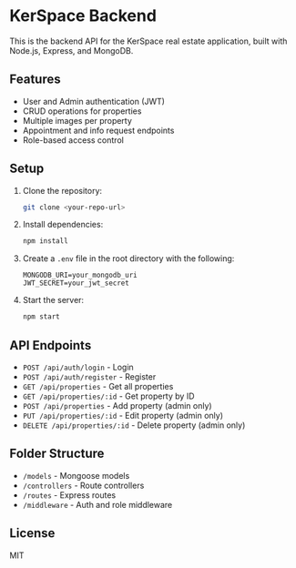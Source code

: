 # KerSpace Backend

This is the backend API for the KerSpace real estate application, built with Node.js, Express, and MongoDB.

## Features

- User and Admin authentication (JWT)
- CRUD operations for properties
- Multiple images per property
- Appointment and info request endpoints
- Role-based access control

## Setup

1. Clone the repository:
   ```sh
   git clone <your-repo-url>
   ```
2. Install dependencies:
   ```sh
   npm install
   ```
3. Create a `.env` file in the root directory with the following:
   ```env
   MONGODB_URI=your_mongodb_uri
   JWT_SECRET=your_jwt_secret
   ```
4. Start the server:
   ```sh
   npm start
   ```

## API Endpoints

- `POST /api/auth/login` - Login
- `POST /api/auth/register` - Register
- `GET /api/properties` - Get all properties
- `GET /api/properties/:id` - Get property by ID
- `POST /api/properties` - Add property (admin only)
- `PUT /api/properties/:id` - Edit property (admin only)
- `DELETE /api/properties/:id` - Delete property (admin only)

## Folder Structure

- `/models` - Mongoose models
- `/controllers` - Route controllers
- `/routes` - Express routes
- `/middleware` - Auth and role middleware

## License

MIT
